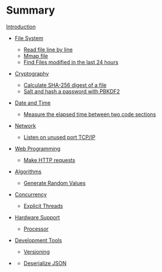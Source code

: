 # Summary

[Introduction](./intro.md)

- [File System]()
  - [Read file line by line](./01-01-read-file-line-by-line.md)
  - [Mmap file](./01-02-mmap-file.md)
  - [Find Files modified in the last 24 hours](./01-03-file-modified-24h-ago.md)

- [Cryptography]()
  - [Calculate SHA-256 digest of a file](./02-01-sha-digest.md)
  - [Salt and hash a password with PBKDF2](./02-02-pbkdf2.md)

- [Date and Time]()
  - [Measure the elapsed time between two code sections](./03-01-elapsed-time.md)

- [Network]()
  - [Listen on unused port TCP/IP](./04-01-tcp-server.md)

- [Web Programming]()
  - [Make HTTP requests](./05-01-http-requests.md)

- [Algorithms]()
  - [Generate Random Values](./06-01-rand.md)

- [Concurrency]()
  - [Explicit Threads](./07-01-spawn.md)

- [Hardware Support]()
  - [Processor](./08-01-cpu-count.md)

- [Development Tools]()
  - [Versioning](./09-01-semver.md)

- []()
  - [Deserialize JSON](./10-01-json.md)
